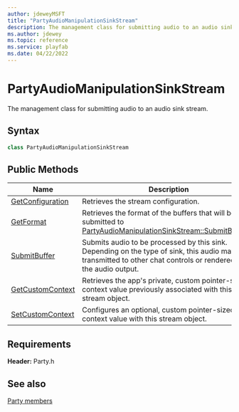 ```yaml
---
author: jdeweyMSFT
title: "PartyAudioManipulationSinkStream"
description: The management class for submitting audio to an audio sink stream.
ms.author: jdewey
ms.topic: reference
ms.service: playfab
ms.date: 04/22/2022
---
```


# PartyAudioManipulationSinkStream  

The management class for submitting audio to an audio sink stream.  

## Syntax  
  
```cpp  
class PartyAudioManipulationSinkStream  
```  
  
## Public Methods  
  
| Name | Description |  
| --- | --- |  
| [GetConfiguration](methods/partyaudiomanipulationsinkstream_getconfiguration.md) | Retrieves the stream configuration. |  
| [GetFormat](methods/partyaudiomanipulationsinkstream_getformat.md) | Retrieves the format of the buffers that will be submitted to [PartyAudioManipulationSinkStream::SubmitBuffer()](methods/partyaudiomanipulationsinkstream_submitbuffer.md). |  
| [SubmitBuffer](methods/partyaudiomanipulationsinkstream_submitbuffer.md) | Submits audio to be processed by this sink. Depending on the type of sink, this audio may be transmitted to other chat controls or rendered to the audio output. |  
| [GetCustomContext](methods/partyaudiomanipulationsinkstream_getcustomcontext.md) | Retrieves the app's private, custom pointer-sized context value previously associated with this stream object. |  
| [SetCustomContext](methods/partyaudiomanipulationsinkstream_setcustomcontext.md) | Configures an optional, custom pointer-sized context value with this stream object. |  

  
  
## Requirements  
  
**Header:** Party.h
  
## See also  
[Party members](../../party_members.md)  

  
  
  
